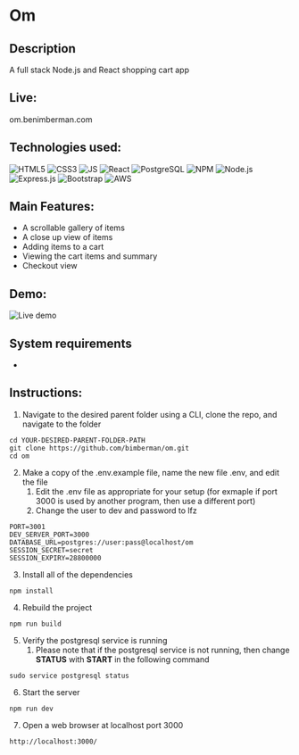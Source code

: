 # Om

## Description
A full stack Node.js and React shopping cart app

## Live:
om.benimberman.com

## Technologies used:
![HTML5](https://icongr.am/devicon/html5-original-wordmark.svg?size=128&color=currentColor) 
![CSS3](https://icongr.am/devicon/css3-original-wordmark.svg?size=128&color=currentColor) 
![JS](https://icongr.am/devicon/javascript-original.svg?size=128&color=currentColor) 
![React](https://icongr.am/devicon/react-original-wordmark.svg?size=128&color=currentColor) 
![PostgreSQL](https://icongr.am/devicon/postgresql-original-wordmark.svg?size=128&color=currentColor) 
![NPM](https://icongr.am/devicon/npm-original-wordmark.svg?size=128&color=currentColor) 
![Node.js](https://icongr.am/devicon/nodejs-original-wordmark.svg?size=128&color=currentColor) 
![Express.js](https://icongr.am/devicon/express-original-wordmark.svg?size=128&color=currentColor) 
![Bootstrap](https://icongr.am/devicon/bootstrap-plain-wordmark.svg?size=128&color=563d7c)
![AWS](https://icongr.am/devicon/amazonwebservices-original-wordmark.svg?size=128&color=563d7c)

## Main Features:
* A scrollable gallery of items
* A close up view of items
* Adding items to a cart
* Viewing the cart items and summary
* Checkout view

## Demo:
![Live demo](https://raw.githubusercontent.com/bimberman/om/master/live-demo.gif)

## System requirements
* 

## Instructions:
1. Navigate to the desired parent folder using a CLI, clone the repo, and navigate to the folder
```
cd YOUR-DESIRED-PARENT-FOLDER-PATH
git clone https://github.com/bimberman/om.git
cd om
```
2. Make a copy of the .env.example file, name the new file .env, and edit the file
    1. Edit the .env file as appropriate for your setup (for exmaple if port 3000 is used by another program, then use a different port) 
    2. Change the user to dev and password to lfz
```
PORT=3001
DEV_SERVER_PORT=3000
DATABASE_URL=postgres://user:pass@localhost/om
SESSION_SECRET=secret
SESSION_EXPIRY=28800000
```
3. Install all of the dependencies
```
npm install
```
4. Rebuild the project 
```
npm run build
```
5. Verify the postgresql service is running
    1. Please note that if the postgresql service is not running, then change **STATUS** with **START** in the following command
```
sudo service postgresql status
```
6. Start the server
```
npm run dev
```
7. Open a web browser at localhost port 3000
```
http://localhost:3000/
```
